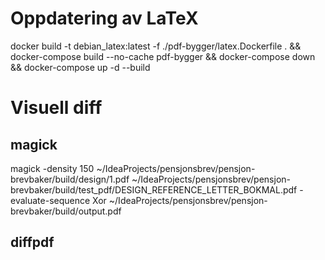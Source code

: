 # Oppdatering av LaTeX
docker build -t debian_latex:latest -f ./pdf-bygger/latex.Dockerfile . && docker-compose build --no-cache pdf-bygger && docker-compose down && docker-compose up -d --build
# Visuell diff
## magick
magick -density 150 ~/IdeaProjects/pensjonsbrev/pensjon-brevbaker/build/design/1.pdf ~/IdeaProjects/pensjonsbrev/pensjon-brevbaker/build/test_pdf/DESIGN_REFERENCE_LETTER_BOKMAL.pdf -evaluate-sequence Xor ~/IdeaProjects/pensjonsbrev/pensjon-brevbaker/build/output.pdf

## diffpdf
